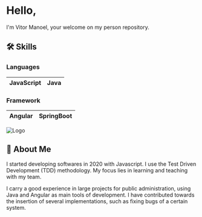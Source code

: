 
# Hello,

I'm Vitor Manoel, your welcome on my person repository.


## 🛠 Skills

### Languages

| JavaScript | Java    |
| :-------- | :------- |

### Framework

| Angular | SpringBoot    |
| :-------- | :------- |


![Logo](http://clubedosgeeks.com.br/wp-content/uploads/2016/01/dormrm.gif)


## 🚀 About Me
I started developing softwares in 2020 with Javascript. I use the Test Driven Development (TDD) methodology. My focus lies in learning and teaching with my team.

I carry a good experience in large projects for public administration, using Java and Angular as main tools of development. I have contributed towards the insertion of several implementations, such as fixing bugs of a certain system.
